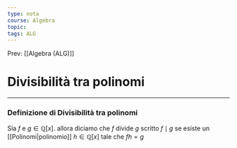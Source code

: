 ```yaml
---
type: nota
course: Algebra
topic: 
tags: ALG
---
```


Prev: [[Algebra (ALG)]]

# Divisibilità tra polinomi
---
### Definizione di Divisibilità tra polinomi
Sia $f$ e $g \in \mathbb{Q}[x]$. allora diciamo che $f$ divide $g$ scritto $f \mid g$ se esiste un [[Polinomi|polinomio]] $h \in \mathbb{Q}[x]$ tale che $fh=g$
